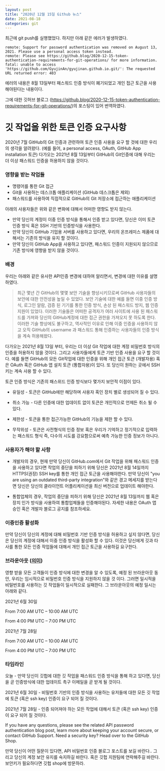 ```yaml
---
layout: post
title: "2020년 12월 15일 Github 뉴스"
date: 2021-08-18
categories: git
---
```


최근에 git push를 실행했었다. 하지만 아래 같은 에러가 발생하였다. 

```
remote: Support for password authentication was removed on August 13, 2021. Please use a personal access token instead.
remote: Please see https://github.blog/2020-12-15-token-authentication-requirements-for-git-operations/ for more information.
fatal: unable to access 'https://github.com/GyujinAn/gyujinan.github.io.git/': The requested URL returned error: 403
```

에러의 내용은 8월 13일부터 패스워드 인증 방식이 폐기되었고 개인 접근 토근을 사용해야된다는 내용이다. 

그에 대한 깃허브 블로그 (https://github.blog/2020-12-15-token-authentication-requirements-for-git-operations/)의 포스팅이 있어 번역하였다.


# 깃 작업을 위한 토큰 인증 요구사항

2020년 7월 GitHub의 Git 인증과 관련하여 토큰 인증 사용을 요구 할 것에 대한 우리의 생각을 알려왔다. (예를 들어, a personal access, OAuth, GitHub App installation 토큰) 다가오는 2021년 8월 13일부터 GitHub의 Git인증에 대해 우리는 더 이상 패스워드 인증을 허용하지 않을 것이다.

### 영향을 받는 작업들

* 명령어를 통한 Git 접근
* Git을 사용하는 데스크톱 애플리케이션 (GitHub 데스크톱은 제외)
* 패스워드를 사용하여 직접적으로 GitHub의 Git 저장소에 접근하는 애플리케이션

아래의 사용자들은 위와 같은 변화에 대해서 어떠한 영향도 받지 않는다.

* 만약 당신의 계정이 이중 인증 방식을 통해서 인증 받고 있다면, 당신은 이미 토큰 인증 방식 혹은 SSH 기반의 인증방식을 사용한다.
* 만약 당신이 GitHub 기업용 서버를 사용하고 있다면, 우리의 온프레미스 제품에 대해서는 기존의 방식을 유지 할 것이다.
* 만약 당신이 GitHub App을 사용하고 있다면, 패스워드 인증이 지원되지 않으므로 기존 방식에 영향을 받지 않을 것이다.

### 배경

우리는 아래와 같은 유사한 API인증 변경에 대하여 알리면서, 변경에 대한 이유를 설명하였다.


>최근 몇년 간 GitHub의 몇몇 보안 기술을 향상시키므로써 GitHub 사용자들의 보안에 대한 안전성을 높일 수 있었다. 보안 기술에 대한 예를 들면 이중 인증 방식, 로그인 알람, 검증 된 기기를 통한 인증 방식, 손상 된 패스워드 방지, 웹 인증 지원이 있었다. 이러한 기술들은 어떠한 공격자가 여러 사이트에 사용 된 패스워드를 가져와 당신의 GitHub계정에 대한 접근 권한을 가져오지 못 하도록 한다. 이러한 기술 향상에도 불구하고, 역사적인 이유로 인해 이중 인증을 사용하지 않고 오직 GitHub의 username 과 패스워드 통해 인증하는 사용자들의 인증 방식을 계속 허용해왔다.


다가오는 2021년 8월 13일 부터, 우리는 더 이상 Git 작업에 대한 계정 비밀번호 방식의 인증을 허용하지 않을 것이다. 그리고 사용자들에게 토큰 기반 인증 사용을 요구 할 것이다. 예를 들면 GitHub의 모든 Git작업에 대한 인증을 위해 개인 접근 토큰 (개발자용) 혹은 OAuth 혹은 GitHub 앱 설치 토큰 (통합자용)이 있다. 또 당신이 원하는 곳에서 SSH 키는 계속 사용 할 수 있다.

토큰 인증 방식은 기존의 패스위드 인증 방식보다 몇가지 보안적 이점이 있다.


* 유일성 - 토큰은 GitHub에만 해당하며 사용자 혹인 장치 별로 생성되어 질 수 있다.

* 취소 가능 - 다른 인증에 대한 업데이트 없이 토큰은 개인적으로 언제든 취소 될 수 있다.

* 제한성 - 토큰을 통한 접근가능한 GitHub의 기능을 제한 할 수 있다.

* 무작위성 - 토큰은 사전형식의 인증 정보 혹은 우리가 기억하고 정기적으로 입력하는 패스워드 형식 즉, 다수의 시도를 강요함으로써 예측 가능한 인증 정보가 아니다.


### 사용자가 해야 할 사항

* 개발자의 경우, 현재 만약 당신이 GitHub.com에서 Git 작업을 위해 패스워드 인증을 사용하고 있다면 작업의 중단을 피하기 위해 당신은 2021년 8월 14일까지 HTTPS(권장) SSH key를 통한 개인 접근 토근을 사용해야한다. 만약 당신이 "you are using an outdated third-party integration"와 같은 경고 메세지를 받는다면 당신은 당신의 클라이언트 어플리케이션을 최신 버전으로 업데이트 해야한다.

* 통합업체의 경우, 작업의 중단을 피하기 위해 당신은 2021년 8월 13일까지 웹 혹은 장치 인가 방식을 사용하여 통합업체들을 인증해야된다. 자세한 내용은 OAuth 앱 승인 혹은 개발자 블로그 공지를 참조하세요.

### 이중인증 활성화
만약 당신이 당신의 계정에 대해 비밀번호 기반 인증 방식을 허용하고 싶지 않다면, 당신은 당신의 계정에 대해서 이중 인증 방식을 활성화 할 수 있다. 이것은 당신에게 깃과 타사를 통한 모든 인증 작업들에 대해서 개인 접근 토근을 사용하길 요구한다. 

### 브라운아웃 ([의미](https://en.wikipedia.org/wiki/Brownout_(electricity)))
영향 받을 모든 고객들이 인증 방식에 대한 변경을 알 수 있도록, 예정 된 브라운아웃 동안, 우리는 임시적으로 비밀번호 인증 방식을 지원하지 않을 것 이다. 그러면 일시적을 비밀번호를 사용하는 깃 작업들이 일시적으로 실패한다. 그 브라운아웃의 예정 일시는 아래와 같다.

2021년 6월 30일

From 7:00 AM UTC – 10:00 AM UTC

From 4:00 PM UTC – 7:00 PM UTC

2021년 7월 28일

From 7:00 AM UTC – 10:00 AM UTC

From 4:00 PM UTC – 7:00 PM UTC

### 타임라인

오늘 - 만약 당신이 깃헙에 대한 깃 작업을 패스워드 인증 방식을 통해 하고 있다면, 당신을 곧 인증방식에 대한 업데이트 촉구 이메일을 곧 받게 될 것이다.

2021년 6월 30일 - 비밀번호 기반의 인증 방식을 사용하는 유저들에 대한 모든 깃 작업에 토큰 (혹은 ssh key) 인증이 요구 되어 질 것이다.

 2021년 7월 28일 - 인증 되어져야 하는 모든 작업에 대해서 토큰 (혹은 ssh key) 인증이 요구 되어 질 것이다.

 If you have any questions, please see the related API password authentication blog post, learn more about keeping your account secure, or contact GitHub Support. Need a security key? Head over to the GitHub Shop.

 만약 당신이 어떤 질문이 있다면, API 비밀번호 인증 블로그 포스트를 보길 바란다.. 그리고 당신의 계정 보안 유지를 숙지하길 바란다. 혹은 깃헙 지원팀에 연락해주길 바란다. 보안키가 필요하다면 깃헙 shop에 방문하라.